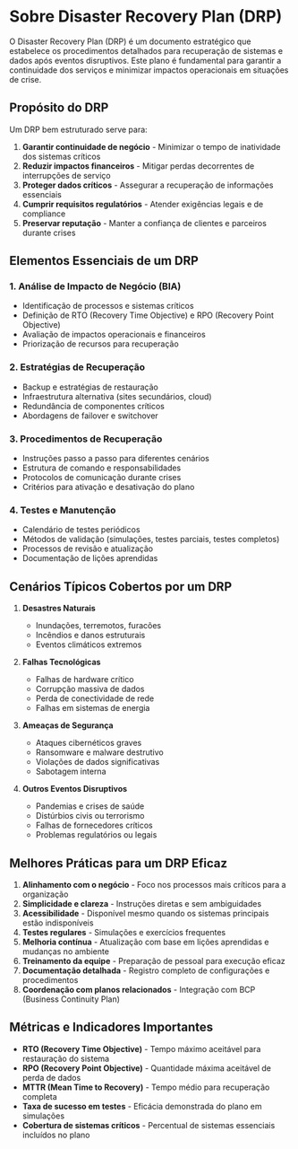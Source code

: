# Sobre Disaster Recovery Plan (DRP)

O Disaster Recovery Plan (DRP) é um documento estratégico que estabelece os procedimentos detalhados para recuperação de sistemas e dados após eventos disruptivos. Este plano é fundamental para garantir a continuidade dos serviços e minimizar impactos operacionais em situações de crise.

## Propósito do DRP

Um DRP bem estruturado serve para:

1. **Garantir continuidade de negócio** - Minimizar o tempo de inatividade dos sistemas críticos
2. **Reduzir impactos financeiros** - Mitigar perdas decorrentes de interrupções de serviço
3. **Proteger dados críticos** - Assegurar a recuperação de informações essenciais
4. **Cumprir requisitos regulatórios** - Atender exigências legais e de compliance
5. **Preservar reputação** - Manter a confiança de clientes e parceiros durante crises

## Elementos Essenciais de um DRP

### 1. Análise de Impacto de Negócio (BIA)

- Identificação de processos e sistemas críticos
- Definição de RTO (Recovery Time Objective) e RPO (Recovery Point Objective)
- Avaliação de impactos operacionais e financeiros
- Priorização de recursos para recuperação

### 2. Estratégias de Recuperação

- Backup e estratégias de restauração
- Infraestrutura alternativa (sites secundários, cloud)
- Redundância de componentes críticos
- Abordagens de failover e switchover

### 3. Procedimentos de Recuperação

- Instruções passo a passo para diferentes cenários
- Estrutura de comando e responsabilidades
- Protocolos de comunicação durante crises
- Critérios para ativação e desativação do plano

### 4. Testes e Manutenção

- Calendário de testes periódicos
- Métodos de validação (simulações, testes parciais, testes completos)
- Processos de revisão e atualização
- Documentação de lições aprendidas

## Cenários Típicos Cobertos por um DRP

1. **Desastres Naturais**

   - Inundações, terremotos, furacões
   - Incêndios e danos estruturais
   - Eventos climáticos extremos

2. **Falhas Tecnológicas**

   - Falhas de hardware crítico
   - Corrupção massiva de dados
   - Perda de conectividade de rede
   - Falhas em sistemas de energia

3. **Ameaças de Segurança**

   - Ataques cibernéticos graves
   - Ransomware e malware destrutivo
   - Violações de dados significativas
   - Sabotagem interna

4. **Outros Eventos Disruptivos**
   - Pandemias e crises de saúde
   - Distúrbios civis ou terrorismo
   - Falhas de fornecedores críticos
   - Problemas regulatórios ou legais

## Melhores Práticas para um DRP Eficaz

1. **Alinhamento com o negócio** - Foco nos processos mais críticos para a organização
2. **Simplicidade e clareza** - Instruções diretas e sem ambiguidades
3. **Acessibilidade** - Disponível mesmo quando os sistemas principais estão indisponíveis
4. **Testes regulares** - Simulações e exercícios frequentes
5. **Melhoria contínua** - Atualização com base em lições aprendidas e mudanças no ambiente
6. **Treinamento da equipe** - Preparação de pessoal para execução eficaz
7. **Documentação detalhada** - Registro completo de configurações e procedimentos
8. **Coordenação com planos relacionados** - Integração com BCP (Business Continuity Plan)

## Métricas e Indicadores Importantes

- **RTO (Recovery Time Objective)** - Tempo máximo aceitável para restauração do sistema
- **RPO (Recovery Point Objective)** - Quantidade máxima aceitável de perda de dados
- **MTTR (Mean Time to Recovery)** - Tempo médio para recuperação completa
- **Taxa de sucesso em testes** - Eficácia demonstrada do plano em simulações
- **Cobertura de sistemas críticos** - Percentual de sistemas essenciais incluídos no plano
